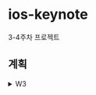# ios-keynote
3-4주차 프로젝트

## 계획

<details> 
<summary>W3</summary>

### 7/17 월
- [x] 프로젝트 생성 및, 프로젝트 설정 - 30분 (7/17 11:37)
- [x] MVC 패턴 공부 - 10분
- [x] 팩토리 패턴 공부 및 정리 - 30분
- [x] 정사각-슬라이드 뷰를 위한 모델 클래스 설계 - 20분
- [x] 정사각-슬라이드 뷰를 위한 모델 클래스 구현 - 20분 (7/17 16:38)
- [x] RandomGenerator 공부 - 10분 (7/17 17:00)
- [x] ID생성 서비스 공부 및 구현 - 1시간 (7/17 17:00~20:41)
- [x] 정사각-슬라이드 뷰를 위한 모델 생성 팩토리 - 20분 (7/17 20:41)
- [x] 시스템 로그 공부 및 정리 - 30분 (7/17 23:00)

### 7/18 화

- [ ] ⭐️KWDC⭐️


### 7/19 수
- [ ] 입력과 출력을 구분할 SlideManager 설계 - 30분
- [ ] SlideManager 구조체 생성 - 10분
- [ ] ColorPickerController 사용법 공부 - 10분
- [ ] 🖌️ 투명도, 배경색 변경 UI - 30분
- [ ] 투명도, 배경색 입출력 흐름 구현 - 20분
- [ ] 옵저버 패턴 공부 및 정리 - 30분

### 7/20 목
- [ ] M - VC 간의 관계를 Notification Center로 변경 - 30분
- [ ] TableViewDataSource 공부및 정리 - 30분
- [ ] 🖌️ Custom TableViewCell - 30분 
- [ ] 🖌️ TableView UI - 30분
- [ ] TableView Delegate - 1시간 

### 7/20 금
- [ ] 리팩토링과 밀렸다면 과제 - 2시간

</details>